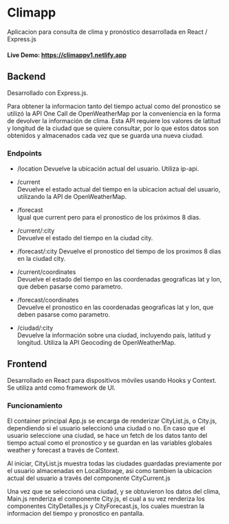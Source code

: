 # Climapp

Aplicacion para consulta de clima y pronóstico desarrollada en React / Express.js

#### Live Demo: https://climappv1.netlify.app

## Backend

Desarrollado con Express.js.

Para obtener la informacion tanto del tiempo actual como del pronostico se utilizó la API One Call de OpenWeatherMap por la conveniencia en la forma de devolver la información de clima. Esta API requiere los valores de latitud y longitud de la ciudad que se quiere consultar, por lo que estos datos son obtenidos y almacenados cada vez que se guarda una nueva ciudad.

### Endpoints

- /location
  Devuelve la ubicación actual del usuario. Utiliza ip-api.

- /current  
   Devuelve el estado actual del tiempo en la ubicacion actual del usuario, utilizando la API de OpenWeatherMap.

- /forecast  
   Igual que current pero para el pronostico de los próximos 8 dias.

- /current/:city  
   Devuelve el estado del tiempo en la ciudad city.

- /forecast/:city
  Devuelve el pronostico del tiempo de los proximos 8 dias en la ciudad city.

- /current/coordinates  
   Devuelve el estado del tiempo en las coordenadas geograficas lat y lon, que deben pasarse como parametro.

- /forecast/coordinates  
   Devuelve el pronostico en las coordenadas geograficas lat y lon, que deben pasarse como parametro.

- /ciudad/:city  
   Devuelve la información sobre una ciudad, incluyendo país, latitud y longitud. Utiliza la API Geocoding de OpenWeatherMap.

## Frontend

Desarrollado en React para dispositivos móviles usando Hooks y Context. Se utiliza antd como framework de UI.

### Funcionamiento

El container principal App.js se encarga de renderizar CityList.js, o City.js, dependiendo si el usuario seleccionó una ciudad o no. En caso que el usuario seleccione una ciudad, se hace un fetch de los datos tanto del tiempo actual como el pronostico y se guardan en las variables globales weather y forecast a través de Context.

Al iniciar, CityList.js muestra todas las ciudades guardadas previamente por el usuario almacenadas en LocalStorage, asi como tambien la ubicacion actual del usuario a través del componente CityCurrent.js

Una vez que se seleccionó una ciudad, y se obtuvieron los datos del clima, Main.js renderiza el componente City.js, el cual a su vez renderiza los componentes CityDetalles.js y CityForecast.js, los cuales muestran la informacion del tiempo y pronostico en pantalla.